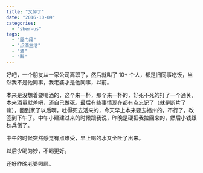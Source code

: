 ```yaml
---
title: "又醉了"
date: "2016-10-09"
categories: 
  - "sber-us"
tags: 
  - "厦门段"
  - "点滴生活"
  - "酒"
  - "醉"
---
```


好吧，一个朋友从一家公司离职了，然后就叫了 10+ 个人，都是旧同事吃饭，当然我不是他同事，我老婆才是他同事，以前。

本来是没想着要喝酒的，这个来一杯，那个来一杯的，好死不死的打了一个通关，本来酒量就差吧，还自己做死。最后有些事情现在都有点忘记了（就是断片了嘛），回到家了以后啊，吐得死去活来的，今天早上本来要去福州的，不行了，改签到下午了。中午小建建过来的时候跟我说，昨晚是硬把我拉回来的，然后小钱跟秋兵倒了。

中午的时候突然感觉有点难受，早上喝的水又全吐了出来。

以后少喝为妙，不喝更好。

还好昨晚老婆照顾。
